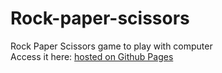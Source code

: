 # Rock-paper-scissors
Rock Paper Scissors game to play with computer   
Access it here: [hosted on Github Pages](https://anubhavprabhakar.github.io/rock-paper-scissors/)